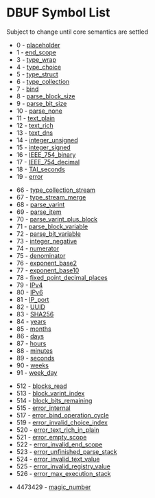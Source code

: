 # DBUF Symbol List

Subject to change until core semantics are settled

- 0 - [placeholder](./specs/placeholder.md)
- 1 - [end_scope](./specs/end_scope.md)
- 3 - [type_wrap](./specs/type_wrap.md)
- 4 - [type_choice](./specs/type_choice.md)
- 5 - [type_struct](./specs/type_struct.md)
- 6 - [type_collection](./specs/type_collection.md)
- 7 - [bind](./specs/bind.md)
- 8 - [parse_block_size](./specs/parse_block_size.md)
- 9 - [parse_bit_size](./specs/parse_bit_size.md)
- 10 - [parse_none](./specs/parse_none.md)
- 11 - [text_plain](./specs/text_plain.md)
- 12 - [text_rich](./specs/text_rich.md)
- 13 - [text_dns](./specs/text_dns.md)
- 14 - [integer_unsigned](./specs/integer_unsigned.md)
- 15 - [integer_signed](./specs/integer_signed.md)
- 16 - [IEEE_754_binary](./specs/IEEE_754_binary.md)
- 17 - [IEEE_754_decimal](./specs/IEEE_754_decimal.md)
- 18 - [TAI_seconds](./specs/TAI_seconds.md)
- 19 - [error](./specs/error.md)

* 66 - [type_collection_stream](./specs/type_collection_stream.md)
* 67 - [type_stream_merge](./specs/type_stream_merge.md)
* 68 - [parse_varint](./specs/parse_varint.md)
* 69 - [parse_item](./specs/parse_item.md)
* 70 - [parse_varint_plus_block](./specs/parse_varint_plus_block.md)
* 71 - [parse_block_variable](./specs/parse_block_variable.md)
* 72 - [parse_bit_variable](./specs/parse_bit_variable.md)
* 73 - [integer_negative](./specs/integer_negative.md)
* 74 - [numerator](./specs/numerator.md)
* 75 - [denominator](./specs/denominator.md)
* 76 - [exponent_base2](./specs/exponent_base2.md)
* 77 - [exponent_base10](./specs/exponent_base10.md)
* 78 - [fixed_point_decimal_places](./specs/fixed_point_decimal_places.md)
* 79 - [IPv4](./specs/IPv4.md)
* 80 - [IPv6](./specs/IPv6.md)
* 81 - [IP_port](./specs/IP_port.md)
* 82 - [UUID](./specs/UUID.md)
* 83 - [SHA256](./specs/SHA256.md)
* 84 - [years](./specs/years.md)
* 85 - [months](./specs/months.md)
* 86 - [days](./specs/days.md)
* 87 - [hours](./specs/hours.md)
* 88 - [minutes](./specs/minutes.md)
* 89 - [seconds](./specs/seconds.md)
* 90 - [weeks](./specs/weeks.md)
* 91 - [week_day](./specs/week_day.md)

+ 512 - [blocks_read](./specs/blocks_read.md)
+ 513 - [block_varint_index](./specs/block_varint_index.md)
+ 514 - [block_bits_remaining](./specs/block_bits_remaining.md)
+ 515 - [error_internal](./specs/error_internal.md)
+ 517 - [error_bind_operation_cycle](./specs/error_bind_operation_cycle.md)
+ 519 - [error_invalid_choice_index](./specs/error_invalid_choice_index.md)
+ 520 - [error_text_rich_in_plain](./specs/error_text_rich_in_plain.md)
+ 521 - [error_empty_scope](./specs/error_empty_scope.md)
+ 522 - [error_invalid_end_scope](./specs/error_invalid_end_scope.md)
+ 523 - [error_unfinished_parse_stack](./specs/error_unfinished_parse_stack.md)
+ 524 - [error_invalid_text_value](./specs/error_invalid_text_value.md)
+ 525 - [error_invalid_registry_value](./specs/error_invalid_registry_value.md)
+ 526 - [error_max_execution_stack](./specs/error_max_execution_stack.md)

- 4473429 - [magic_number](./specs/magic_number.md)